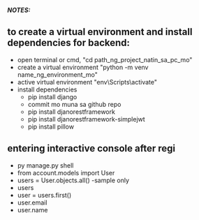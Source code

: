 
**_NOTES:_**  

## to create a virtual environment and install dependencies for backend:
* open terminal or cmd, "cd path_ng_project_natin_sa_pc_mo"
* create a virtual environment "python -m venv name_ng_environment_mo"
* active virtual environment "env\Scripts\activate"
* install dependencies
    * pip install django
    * commit mo muna sa github repo
    * pip install djanorestframework
    * pip install djanorestframework-simplejwt
    * pip install pillow

## entering interactive console after regi
* py manage.py shell
* from account.models import User
* users = User.objects.all() -sample only
* users
* user = users.first()
* user.email
* user.name

